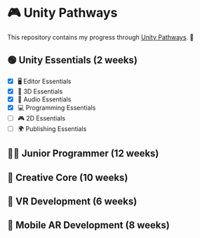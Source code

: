 # 🎮 Unity Pathways  

This repository contains my progress through [Unity Pathways](https://learn.unity.com/pathways). 🚀  

## 🟢 Unity Essentials (2 weeks)  

- [x] 🖥️ Editor Essentials  
- [x] 🎨 3D Essentials  
- [x] 🎵 Audio Essentials  
- [x] 💻 Programming Essentials  
- [ ] 🎮 2D Essentials  
- [ ] 🌍 Publishing Essentials  

## 👨‍💻 Junior Programmer (12 weeks)  

## 🎨 Creative Core (10 weeks)  

## 🥽 VR Development (6 weeks)  

## 📱 Mobile AR Development (8 weeks)  
